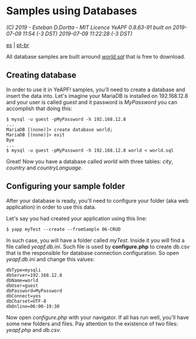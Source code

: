 # Samples using Databases

*(C) 2019 - Esteban D.Dortta - MIT Licence*
*YeAPF 0.8.63-91 built on 2019-07-09 11:54 (-3 DST)*
*2019-07-09 11:22:28 (-3 DST)*

[es](readme-database-samples-es.md) | [pt-br](readme-database-samples-pt-br.md)

All database samples are built arround [*world.sql*](http://downloads.mysql.com/docs/world.sql.gz) that is free to download.

## Creating database

In order to use it in YeAPF! samples, you'll need to create a database and insert the data into. Let's imagine your MariaDB is installed on 192.168.12.8 and your user is called *guest* and it password is *MyPassword* you can accomplish that doing this:

    $ mysql -u guest -pMyPassword -h 192.168.12.8
    ...
    MariaDB [(none)]> create database world;
    MariaDB [(none)]> exit
    Bye
    ...
    $ mysql -u guest -pMyPassword -h 192.168.12.8 world < world.sql

Great! Now you have a database called *world* with three tables: *city*, *country* and *countryLanguage*.

## Configuring your sample folder

After your database is ready, you'll need to configure your folder (aka web application) in order to use this data.

Let's say you had created your application using this line:

    $ yapp myTest --create --fromSample 06-CRUD

In such case, you will have a folder called *myTest*. Inside it you will find a file called *yeapf.db.ini*. Such file is used by **configure.php** to create db.csv that is the responsible for database connection configuration. So open *yeapf.db.ini* and change this values:

    dbType=mysqli
    dbServer=192.168.12.8
    dbName=world
    dbUser=guest
    dbPassword=MyPassword
    dbConnect=yes
    dbCharset=UTF-8
    dbOnline=06:00-19:30

Now open *configure.php* with your navigator. If all has run well, you'll have some new folders and files. Pay attention to the existence of two files: *yeapf.php* and *db.csv*.
